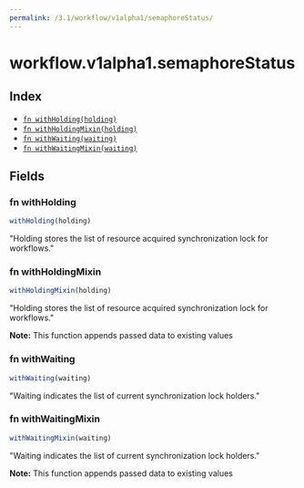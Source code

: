```yaml
---
permalink: /3.1/workflow/v1alpha1/semaphoreStatus/
---
```


# workflow.v1alpha1.semaphoreStatus



## Index

* [`fn withHolding(holding)`](#fn-withholding)
* [`fn withHoldingMixin(holding)`](#fn-withholdingmixin)
* [`fn withWaiting(waiting)`](#fn-withwaiting)
* [`fn withWaitingMixin(waiting)`](#fn-withwaitingmixin)

## Fields

### fn withHolding

```ts
withHolding(holding)
```

"Holding stores the list of resource acquired synchronization lock for workflows."

### fn withHoldingMixin

```ts
withHoldingMixin(holding)
```

"Holding stores the list of resource acquired synchronization lock for workflows."

**Note:** This function appends passed data to existing values

### fn withWaiting

```ts
withWaiting(waiting)
```

"Waiting indicates the list of current synchronization lock holders."

### fn withWaitingMixin

```ts
withWaitingMixin(waiting)
```

"Waiting indicates the list of current synchronization lock holders."

**Note:** This function appends passed data to existing values